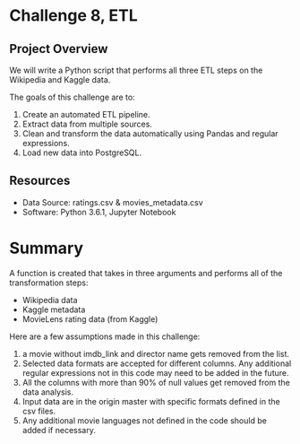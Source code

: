# Challenge 8, ETL

## Project Overview
We will write a Python script that performs all three ETL steps on the Wikipedia and Kaggle data.

The goals of this challenge are to:

1. Create an automated ETL pipeline.
2. Extract data from multiple sources.
3. Clean and transform the data automatically using Pandas and regular expressions.
4. Load new data into PostgreSQL.

## Resources
- Data Source: ratings.csv & movies_metadata.csv
- Software: Python 3.6.1, Jupyter Notebook

# Summary
A function is created that takes in three arguments and performs all of the transformation steps:
- Wikipedia data
- Kaggle metadata
- MovieLens rating data (from Kaggle)

Here are a few assumptions made in this challenge:
1. a movie without imdb_link and director name gets removed from the list.
2. Selected data formats are accepted for different columns. Any additional regular expressions not in this code may need to be added in the future.
3. All the columns with more than 90% of null values get removed from the data analysis.
4. Input data are in the origin master with specific formats defined in the csv files.
5. Any additional movie languages not defined in the code should be added if necessary.
